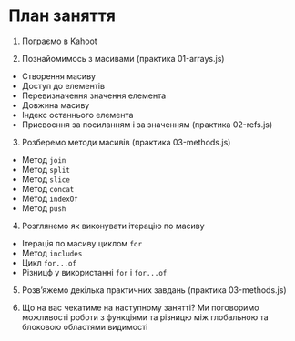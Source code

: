 # План заняття

1. Пограємо в Kahoot

2. Познайомимось з масивами (практика 01-arrays.js)

- Створення масиву
- Доступ до елементів
- Перевизначення значення елемента
- Довжина масиву
- Індекс останнього елемента
- Присвоєння за посиланням і за значенням (практика 02-refs.js)

3. Розберемо методи масивів (практика 03-methods.js)

- Метод `join`
- Метод `split`
- Метод `slice`
- Метод `concat`
- Метод `indexOf`
- Метод `push`

4. Розглянемо як виконувати ітерацію по масиву

- Ітерація по масиву циклом `for`
- Метод `includes`
- Цикл `for...of`
- Різницф у використанні `for` і `for...of`

5. Розв’яжемо декілька практичних завдань (практика 03-methods.js)

6. Що на вас чекатиме на наступному занятті?
   Ми поговоримо можливості роботи з функціями та різницю між глобальною та блоковою областями видимості
